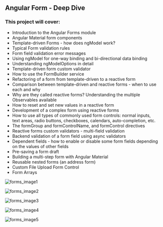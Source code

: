 ## Angular Form - Deep Dive

### This project will cover:
- Introduction to the Angular Forms module
- Angular Material form components
- Template-driven Forms - how does ngModel work?
- Typical Form validation rules
- Form field validation error messages
- Using ngModel for one-way binding and bi-directional data binding
- Understanding ngModelOptions in detail
- Template-driven form custom validator
- How to use the FormBuilder service
- Refactoring of a form from template-driven to a reactive form
- Comparison between template-driven and reactive forms - when to use each and why
- Why are they called reactive forms? Understanding the multiple Observables available
- How to reset and set new values in a reactive form
- Development of a complex form using reactive forms
- How to use all types of commonly used form controls: normal inputs, text areas, radio buttons, checkboxes, calendars, auto-completion, etc.
- The formGroup and formControlName, and formControl directives
- Reactive forms custom validators - multi-field validation
- Backend validation of a form field using async validators
- Dependent fields - how to enable or disable some form fields depending on the values of other fields
- Pre-saving a form draft
- Building a multi-step form with Angular Material
- Reusable nested forms (an address form)
- Custom File Upload Form Control
- Form Arrays


![forms_image1](https://user-images.githubusercontent.com/12692788/113489598-cf2d6f80-94cd-11eb-98c4-c46c4df3d119.png)

![forms_image2](https://user-images.githubusercontent.com/12692788/113489603-da809b00-94cd-11eb-9aba-0871d3e39954.png)

![forms_image3](https://user-images.githubusercontent.com/12692788/113489614-e2d8d600-94cd-11eb-97d7-96ad7811b620.png)

![forms_image4](https://user-images.githubusercontent.com/12692788/113489622-e9674d80-94cd-11eb-92a7-5e4a6e1ad2cd.png)

![forms_image5](https://user-images.githubusercontent.com/12692788/113489695-4cf17b00-94ce-11eb-8f2e-b6423c7ef388.png)
